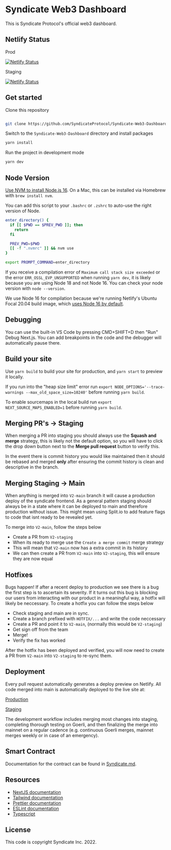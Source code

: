 # Syndicate Web3 Dashboard

This is Syndicate Protocol's official web3 dashboard.

## Netlify Status

Prod

[![Netlify Status](https://api.netlify.com/api/v1/badges/c29f01b4-2e04-4e73-9026-03ed3b4d9355/deploy-status)](https://app.netlify.com/sites/app-syndicate-io/deploys)

Staging

[![Netlify Status](https://api.netlify.com/api/v1/badges/f521541e-bc47-48ea-bfa0-18db794f417f/deploy-status)](https://app.netlify.com/sites/staging-app-syndicate-io/deploys)

## Get started

Clone this repository

```sh

git clone https://github.com/SyndicateProtocol/Syndicate-Web3-Dashboard.git

```

Switch to the `Syndicate-Web3-Dashboard` directory and install packages

```sh
yarn install
```

Run the project in development mode

```sh
yarn dev
```

## Node Version

[Use NVM to install Node.js 16](https://github.com/nvm-sh/nvm). On a Mac, this can be installed via Homebrew with `brew install nvm`.

You can add this script to your `.bashrc` or `.zshrc` to auto-use the right version of Node.

```sh
enter_directory() {
  if [[ $PWD == $PREV_PWD ]]; then
    return
  fi

  PREV_PWD=$PWD
  [[ -f ".nvmrc" ]] && nvm use
}

export PROMPT_COMMAND=enter_directory
```

If you receive a compilation error of `Maximum call stack size exceeded` or the error `ERR_OSSL_EVP_UNSUPPORTED` when running `yarn dev`, it is likely because you are using Node 18 and not Node 16. You can check your node version with `node --version`.

We use Node 16 for compilation because we're running Netlify's Ubuntu Focal 20.04 build image, which [uses Node 16 by default](https://github.com/netlify/build-image/blob/focal/included_software.md).

## Debugging

You can use the built-in VS Code by pressing CMD+SHIFT+D then "Run" Debug Next.js. You can add breakpoints in the code and the debugger will automatically pause there.

## Build your site

Use `yarn build` to build your site for production, and `yarn start` to preview it locally.

If you run into the "heap size limit" error run `export NODE_OPTIONS='--trace-warnings --max_old_space_size=10240'` before running `yarn build`.

To enable sourcemaps in the local build run `export NEXT_SOURCE_MAPS_ENABLED=1` before running `yarn build`.

## Merging PR's -> Staging

When merging a PR into staging you should always use the **Squash and merge** strategy, this is likely not the default option, so you will have to click the drop down button next to the **Merge pull request** button to verify this.

In the event there is commit history you would like maintained then it should be rebased and merged **only** after ensuring the commit history is clean and descriptive in the branch.

## Merging Staging -> Main

When anything is merged into `V2-main` branch it will cause a production deploy of the syndicate frontend. As a general pattern staging should always be in a state where it can be deployed to main and therefore production without issue. This might mean using Split.io to add feature flags to code that isnt ready to be revealed yet.

To merge into `V2-main`, follow the steps below

- Create a PR from `V2-staging`
- When its ready to merge use the `Create a merge commit` merge strategy
- This will mean that `V2-main` now has a extra commit in its history
- We can then create a PR from `V2-main` into `V2-staging`, this will ensure they are now equal

## Hotfixes

Bugs happen! If after a recent deploy to production we see there is a bug the first step is to ascertain its severity. If it turns out this bug is blocking our users from interacting with our product in a meaningful way, a hotfix will likely be neccessary. To create a hotfix you can follow the steps below

- Check staging and main are in sync.
- Create a branch prefixed with `HOTFIX/...` and write the code neccessary
- Create a PR and point it to `V2-main`, (normally this would be `V2-staging`)
- Get sign off from the team
- Merge!
- Verify the fix has worked

After the hotfix has been deployed and verified, you will now need to create a PR from `V2-main` into `V2-staging` to re-sync them.

## Deployment

Every pull request automatically generates a deploy preview on Netlify. All code merged into main is automatically deployed to the live site at:

[Production](app.syndicate.io)

[Staging](https://staging.app.syndicate.io/)

The development workflow includes merging most changes into staging, completing thorough testing on Goerli, and then finalizing the merge into mainnet on a regular cadence (e.g. continuous Goerli merges, mainnet merges weekly or in case of an emergency).

## Smart Contract

Documentation for the contract can be found in [Syndicate.md](https://github.com/SyndicateProtocol/Syndicate-Web3-Dashboard/blob/main/Syndicate.md).

## Resources

- [NextJS documentation](https://nextjs.org/docs)
- [Tailwind documentation](https://tailwindcss.com/docs/what-is-tailwind/)
- [Prettier documentation](https://prettier.io/docs/en/index.html)
- [ESLint documentation](https://eslint.org/docs/user-guide/configuring)
- [Typescript](https://www.typescriptlang.org/docs/)

## License

This code is copyright Syndicate Inc. 2022.

